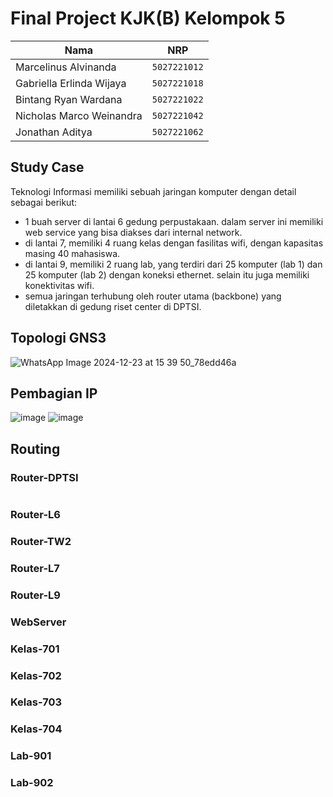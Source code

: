 # Final Project KJK(B) Kelompok 5

| Nama                            | NRP          |
| ------------------------------- | ------------ |
| Marcelinus Alvinanda            | `5027221012` |
| Gabriella Erlinda Wijaya        | `5027221018` |
| Bintang Ryan Wardana            | `5027221022` |
| Nicholas Marco Weinandra        | `5027221042` |
| Jonathan Aditya                 | `5027221062` |

## Study Case
Teknologi Informasi memiliki sebuah jaringan komputer dengan detail sebagai berikut:
- 1 buah server di lantai 6 gedung perpustakaan. dalam server ini memiliki web service yang bisa diakses dari internal network.
- di lantai 7, memiliki 4 ruang kelas dengan fasilitas wifi, dengan kapasitas masing 40 mahasiswa.
- di lantai 9, memiliki 2 ruang lab, yang terdiri dari 25 komputer (lab 1) dan 25 komputer (lab 2) dengan koneksi ethernet. selain itu juga memiliki konektivitas wifi.
- semua jaringan terhubung oleh router utama (backbone) yang diletakkan di gedung riset center di DPTSI.

## Topologi GNS3
![WhatsApp Image 2024-12-23 at 15 39 50_78edd46a](https://github.com/user-attachments/assets/14ce0151-f2b7-416f-ac47-d43be6dc96d1)

## Pembagian IP
![image](https://github.com/user-attachments/assets/c5994b5f-ddb9-4f64-85cd-083c4c534f45)
![image](https://github.com/user-attachments/assets/f795c0a5-3bf1-4459-b919-879279963088)


## Routing
### Router-DPTSI
```
```
### Router-L6
### Router-TW2
### Router-L7
### Router-L9
### WebServer
### Kelas-701
### Kelas-702
### Kelas-703
### Kelas-704
### Lab-901
### Lab-902
